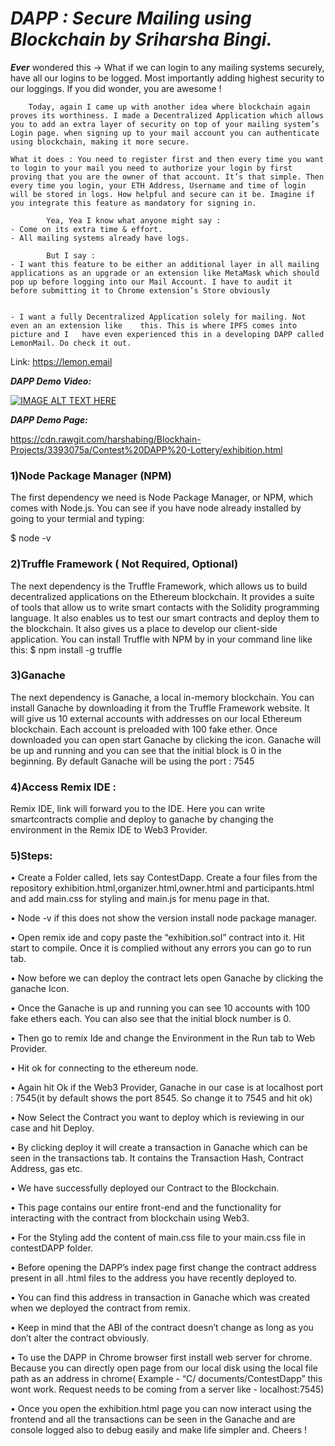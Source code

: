 

# _**DAPP : Secure Mailing using Blockchain by Sriharsha Bingi.**_

**_Ever_**  wondered this ->  What if we can login to any mailing systems securely, have all our logins to be logged. Most importantly adding highest security to our loggings. If you did wonder, you are awesome !

		Today, again I came up with another idea where blockchain again proves its worthiness. I made a Decentralized Application which allows you to add an extra layer of security on top of your mailing system’s Login page. when signing up to your mail account you can authenticate using blockchain, making it more secure.

	What it does : You need to register first and then every time you want to login to your mail you need to authorize your login by first proving that you are the owner of that account. It’s that simple. Then every time you login, your ETH Address, Username and time of login will be stored in logs. How helpful and secure can it be. Imagine if you integrate this feature as mandatory for signing in. 

			Yea, Yea I know what anyone might say :
	- Come on its extra time & effort.
	- All mailing systems already have logs.
	
			But I say : 
	- I want this feature to be either an additional layer in all mailing applications as an upgrade or an extension like MetaMask which should pop up before logging into our Mail Account. I have to audit it 	before submitting it to Chrome extension’s Store obviously


	- I want a fully Decentralized Application solely for mailing. Not even an an extension like 	this. This is where IPFS comes into picture and I 	have even experienced this in a developing DAPP called LemonMail. Do check it out.
Link:  https://lemon.email





_**DAPP Demo Video:**_


[![IMAGE ALT TEXT HERE](https://img.youtube.com/vi/zf_0hBh4ZX4/0.jpg)](https://www.youtube.com/watch?v=zf_0hBh4ZX4)



_**DAPP Demo Page:**_


  https://cdn.rawgit.com/harshabing/Blockhain-Projects/3393075a/Contest%20DAPP%20-Lottery/exhibition.html





###  1)Node Package Manager (NPM)

The first dependency we need is Node Package Manager, or NPM, which comes
with Node.js. You can see if you have node already installed by going to your
termial and typing:

$ node -v

### 2)Truffle Framework ( Not Required, Optional)
The next dependency is the Truffle Framework, which allows us to build
decentralized applications on the Ethereum blockchain. It provides a suite of tools
that allow us to write smart contacts with the Solidity programming language. It
also enables us to test our smart contracts and deploy them to the blockchain. It
also gives us a place to develop our client-side application.
You can install Truffle with NPM by in your command line like this:
$ npm install -g truffle

### 3)Ganache

The next dependency is Ganache, a local in-memory blockchain. You can install Ganache by downloading it from the Truffle Framework website. It will give us 10 external accounts with addresses on our local Ethereum blockchain. Each account is preloaded with 100 fake ether. Once downloaded you can open start Ganache by clicking the icon. Ganache will be up and running and you can see that the initial block is 0 in the beginning. By default Ganache will be using the port : 7545

### 4)Access Remix IDE :

Remix IDE, link will forward you to the IDE. Here you can write smartcontracts
complie and deploy to ganache by changing the environment in the Remix IDE to Web3 Provider.

###   5)Steps:

• Create a Folder called, lets say ContestDapp. Create a four files from the repository exhibition.html,organizer.html,owner.html and participants.html and add main.css for styling and main.js for menu page in that.

• Node -v if this does not show the version install node package manager.

• Open remix ide and copy paste the “exhibition.sol” contract into it. Hit start to
compile. Once it is complied without any errors you can go to run tab.

• Now before we can deploy the contract lets open Ganache by clicking the ganache Icon.

• Once the Ganache is up and running you can see 10 accounts with 100 fake ethers each. You can also see that the initial block number is 0.

• Then go to remix Ide and change the Environment in the Run tab to Web Provider.

• Hit ok for connecting to the ethereum node.

• Again hit Ok if the Web3 Provider, Ganache in our case is at localhost port : 7545(it by default shows the port 8545. So change it to 7545 and hit ok)

• Now Select the Contract you want to deploy which is reviewing in our case and hit Deploy.

• By clicking deploy it will create a transaction in Ganache which can be seen in the transactions tab. It contains the Transaction Hash, Contract Address, gas etc.

• We have successfully deployed our Contract to the Blockchain.


• This page contains our entire front-end and the functionality for interacting with the contract from blockchain using Web3.

• For the Styling add the content of main.css file to your main.css file in contestDAPP folder.

• Before opening the DAPP’s index page first change the contract address present in  all .html files to the address you have recently deployed to.

• You can find this address in transaction in Ganache which was created when we deployed the contract from remix.

• Keep in mind that the ABI of the contract doesn’t change as long as you don’t alter the contract obviously.

• To use the DAPP in Chrome browser first install web server for chrome. Because you can directly open page from our local disk using the local file path as an address in chrome( Example - “C/ documents/ContestDapp” this wont work. Request needs to be coming from a server like - localhost:7545)

• Once you open the exhibition.html page you can now interact using the frontend and all the transactions can be seen in the Ganache and are console logged also to debug easily and make life simpler and.
Cheers !
